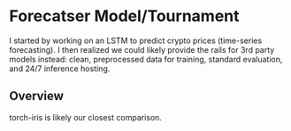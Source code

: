 # Forecatser Model/Tournament

I started by working on an LSTM to predict crypto prices (time-series forecasting). I then realized we could likely provide the rails for 3rd party models instead: clean, preprocessed data for training, standard evaluation, and 24/7 inference hosting.

## Overview

torch-iris is likely our closest comparison.
